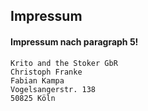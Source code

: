 ## Impressum

#### Impressum nach paragraph 5!

	Krito and the Stoker GbR
	Christoph Franke
	Fabian Kampa
	Vogelsangerstr. 138
	50825 Köln
